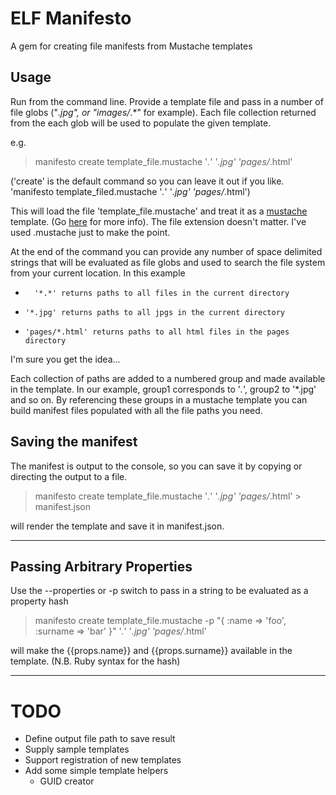 # ELF Manifesto #

A gem for creating file manifests from Mustache templates

## Usage ##

Run from the command line. Provide a template file and pass in a number of file globs ("*.jpg", or "images/*.*" for example). Each file collection returned from the each glob will be used to populate the given template. 

e.g.

> manifesto create template_file.mustache '*.*' '*.jpg' 'pages/*.html'

('create' is the default command so you can leave it out if you like. 'manifesto template_filed.mustache '*.*' '*.jpg' 'pages/*.html')
		
This will load the file 'template_file.mustache' and treat it as a [mustache][mustache] template. (Go [here][mustache] for more info). The file extension doesn't matter. I've used .mustache just to make the point.

At the end of the command you can provide any number of space delimited strings that will be evaluated as file globs and used to search the file system from your current location. In this example 

*		'*.*' returns paths to all files in the current directory
*	  '*.jpg' returns paths to all jpgs in the current directory
*	  'pages/*.html' returns paths to all html files in the pages directory

I'm sure you get the idea...

Each collection of paths are added to a numbered group and made available in the template. In our example, group1 corresponds to '*.*', group2 to '*.jpg' and so on. By referencing these groups in a mustache template you can build manifest files populated with all the file paths you need.

## Saving the manifest ##

The manifest is output to the console, so you can save it by copying or directing the output to a file.

> manifesto create template_file.mustache '*.*' '*.jpg' 'pages/*.html' > manifest.json

will render the template and save it in manifest.json.

---

## Passing Arbitrary Properties ##

Use the --properties or -p switch to pass in a string to be evaluated as a property hash
 
> manifesto create template_file.mustache -p "{ :name => 'foo', :surname => 'bar' }" '*.*' '*.jpg' 'pages/*.html'

will make the {{props.name}} and {{props.surname}} available in the template. (N.B. Ruby syntax for the hash)


---

# TODO #

*	Define output file path to save result
*	Supply sample templates
*	Support registration of new templates
*	Add some simple template helpers
	*	GUID creator

[mustache]: http://mustache.github.com/mustache.5.html
